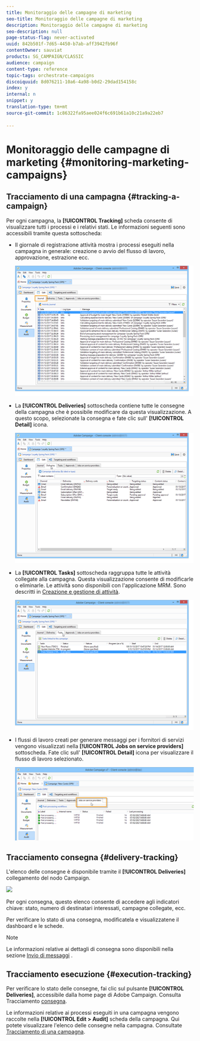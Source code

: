 ```yaml
---
title: Monitoraggio delle campagne di marketing
seo-title: Monitoraggio delle campagne di marketing
description: Monitoraggio delle campagne di marketing
seo-description: null
page-status-flag: never-activated
uuid: 842b501f-7d65-4450-b7ab-aff3942fb96f
contentOwner: sauviat
products: SG_CAMPAIGN/CLASSIC
audience: campaign
content-type: reference
topic-tags: orchestrate-campaigns
discoiquuid: 8d076211-10a6-4a98-b0d2-29dad154158c
index: y
internal: n
snippet: y
translation-type: tm+mt
source-git-commit: 1c86322fa95aee024f6c691b61a10c21a9a22eb7

---
```



# Monitoraggio delle campagne di marketing {#monitoring-marketing-campaigns}

## Tracciamento di una campagna {#tracking-a-campaign}

Per ogni campagna, la **[!UICONTROL Tracking]** scheda consente di visualizzare tutti i processi e i relativi stati. Le informazioni seguenti sono accessibili tramite questa sottoscheda:

* Il giornale di registrazione attività mostra i processi eseguiti nella campagna in generale: creazione o avvio del flusso di lavoro, approvazione, estrazione ecc.

   ![](assets/s_ncs_user_op_edit_exe_tab_a.png)

* La **[!UICONTROL Deliveries]** sottoscheda contiene tutte le consegne della campagna che è possibile modificare da questa visualizzazione. A questo scopo, selezionate la consegna e fate clic sull&#39; **[!UICONTROL Detail]** icona.

   ![](assets/s_ncs_user_op_edit_exe_tab_b.png)

* La **[!UICONTROL Tasks]** sottoscheda raggruppa tutte le attività collegate alla campagna. Questa visualizzazione consente di modificarle o eliminarle. Le attività sono disponibili con l&#39;applicazione MRM. Sono descritti in [Creazione e gestione di attività](../../campaign/using/creating-and-managing-tasks.md).

   ![](assets/s_ncs_user_op_edit_exe_tab_e.png)

* I flussi di lavoro creati per generare messaggi per i fornitori di servizi vengono visualizzati nella **[!UICONTROL Jobs on service providers]** sottoscheda. Fate clic sull&#39; **[!UICONTROL Detail]** icona per visualizzare il flusso di lavoro selezionato.

   ![](assets/s_ncs_user_op_edit_exe_tab_d.png)

## Tracciamento consegna {#delivery-tracking}

L&#39;elenco delle consegne è disponibile tramite il **[!UICONTROL Deliveries]** collegamento del nodo Campaign.

![](assets/s_ncs_user_op_del_state_from_homepage.png)

Per ogni consegna, questo elenco consente di accedere agli indicatori chiave: stato, numero di destinatari interessati, campagne collegate, ecc.

Per verificare lo stato di una consegna, modificatela e visualizzatene il dashboard e le schede.

>[!NOTE]
>
>Le informazioni relative ai dettagli di consegna sono disponibili nella sezione [Invio di messaggi](../../delivery/using/about-message-tracking.md) .

## Tracciamento esecuzione {#execution-tracking}

Per verificare lo stato delle consegne, fai clic sul pulsante **[!UICONTROL Deliveries]**, accessibile dalla home page di Adobe Campaign. Consulta Tracciamento [consegna](#delivery-tracking).

Le informazioni relative ai processi eseguiti in una campagna vengono raccolte nella **[!UICONTROL Edit > Audit]** scheda della campagna. Qui potete visualizzare l&#39;elenco delle consegne nella campagna. Consultate [Tracciamento di una campagna](#tracking-a-campaign).
